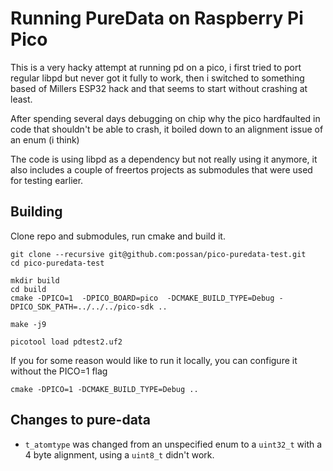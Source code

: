 # Running PureData on Raspberry Pi Pico

This is a very hacky attempt at running pd on a pico, i first tried to port regular libpd but never got it fully to work, then i switched to something based of Millers ESP32 hack and that seems to start without crashing at least.

After spending several days debugging on chip why the pico hardfaulted in code that shouldn't be able to crash, it boiled down to an alignment issue of an enum (i think)

The code is using libpd as a dependency but not really using it anymore, it also includes a couple of freertos projects as submodules that were used for testing earlier.



## Building

Clone repo and submodules, run cmake and build it.

```
git clone --recursive git@github.com:possan/pico-puredata-test.git
cd pico-puredata-test

mkdir build
cd build
cmake -DPICO=1  -DPICO_BOARD=pico  -DCMAKE_BUILD_TYPE=Debug -DPICO_SDK_PATH=../../../pico-sdk ..

make -j9

picotool load pdtest2.uf2
```

If you for some reason would like to run it locally, you can configure it without the PICO=1 flag

```
cmake -DPICO=1 -DCMAKE_BUILD_TYPE=Debug ..
```



## Changes to pure-data

* `t_atomtype` was changed from an unspecified enum to a `uint32_t` with a 4 byte alignment, using a `uint8_t` didn't work.

